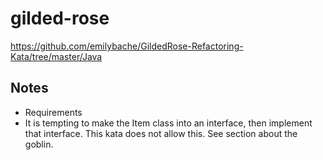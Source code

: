 # gilded-rose
https://github.com/emilybache/GildedRose-Refactoring-Kata/tree/master/Java

## Notes
- Requirements
- It is tempting to make the Item class into an interface, then implement that interface. This kata does not allow this. See section about the goblin.
